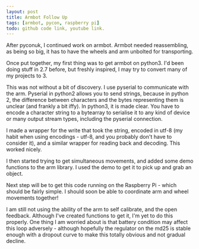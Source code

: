 ```yaml
---
layout: post
title: Armbot Follow Up
tags: [armbot, pycon, raspberry pi]
todo: github code link, youtube link.
---
```

After pyconuk, I continued work on armbot. Armbot needed reassembling, as being so big, it has to have the wheels and arm unbolted for transporting. 

Once put together, my first thing was to get armbot on python3. I'd been doing stuff in 2.7 before, but freshly inspired, I may try to convert many of my projects to 3. 

This was not without a bit of discovery. I use pyserial to communicate with the arm. Pyserial in python2 allows you to send strings, because in python 2, the difference between characters and the bytes representing them is unclear (and frankly a bit iffy). In python3, it is made clear. You have to encode a character string to a bytearray to serialise it to any kind of device or many output stream types, including the pyserial connection.

I made a wrapper for the write that took the string, encoded in utf-8 (my habit when using encodings - utf-8, and you probably don't have to consider it), and a similar wrapper for reading back and decoding. This worked nicely.

I then started trying to get simultaneous movements, and added some demo functions to the arm library. I used the demo to get it to pick up and grab an object.

Next step will be to get this code running on the Raspberry Pi - which should be fairly simple. I should soon be able to coordinate arm and wheel movements together!

I am still not using the ability of the arm to self calibrate, and the open feedback. Although I've created functions to get it, I'm yet to do this properly. One thing I am worried about is that battery condition may affect this loop adversely - although hopefully the regulator on the md25 is stable enough with a dropout curve to make this totally obvious and not gradual decline.
